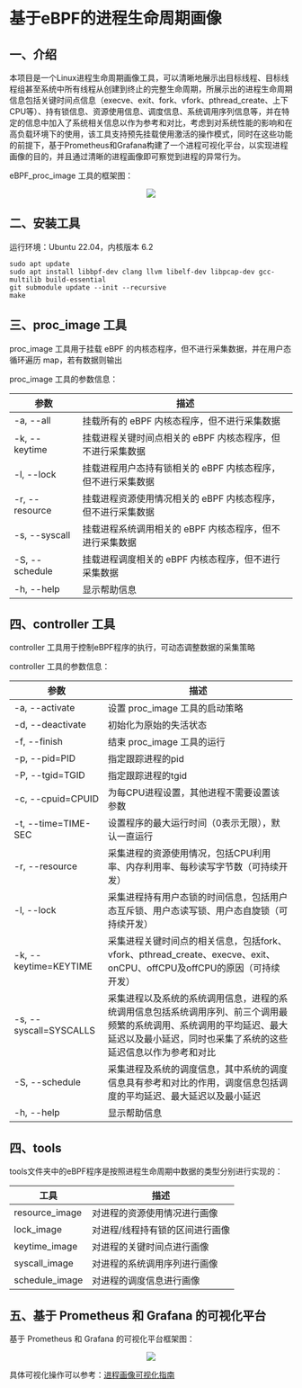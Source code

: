 # 基于eBPF的进程生命周期画像

## 一、介绍

本项目是一个Linux进程生命周期画像工具，可以清晰地展示出目标线程、目标线程组甚至系统中所有线程从创建到终止的完整生命周期，所展示出的进程生命周期信息包括关键时间点信息（execve、exit、fork、vfork、pthread_create、上下CPU等）、持有锁信息、资源使用信息、调度信息、系统调用序列信息等，并在特定的信息中加入了系统相关信息以作为参考和对比，考虑到对系统性能的影响和在高负载环境下的使用，该工具支持预先挂载使用激活的操作模式，同时在这些功能的前提下，基于Prometheus和Grafana构建了一个进程可视化平台，以实现进程画像的目的，并且通过清晰的进程画像即可察觉到进程的异常行为。

eBPF_proc_image 工具的框架图：

<div align='center'><img src="./images/eBPF_proc_image.png"></div>

## 二、安装工具

运行环境：Ubuntu 22.04，内核版本 6.2

```
sudo apt update
sudo apt install libbpf-dev clang llvm libelf-dev libpcap-dev gcc-multilib build-essential
git submodule update --init --recursive
make
```

## 三、proc_image 工具

proc_image 工具用于挂载 eBPF 的内核态程序，但不进行采集数据，并在用户态循环遍历 map，若有数据则输出

proc_image 工具的参数信息：

| 参数                 | 描述                                              |
| -------------------- | ------------------------------------------------- |
| -a, --all | 挂载所有的 eBPF 内核态程序，但不进行采集数据 |
| -k, --keytime | 挂载进程关键时间点相关的 eBPF 内核态程序，但不进行采集数据 |
| -l, --lock | 挂载进程用户态持有锁相关的 eBPF 内核态程序，但不进行采集数据 |
| -r, --resource | 挂载进程资源使用情况相关的 eBPF 内核态程序，但不进行采集数据 |
| -s, --syscall  | 挂载进程系统调用相关的 eBPF 内核态程序，但不进行采集数据 |
| -S, --schedule | 挂载进程调度相关的 eBPF 内核态程序，但不进行采集数据 |
| -h, --help           | 显示帮助信息                                      |

## 四、controller 工具

controller 工具用于控制eBPF程序的执行，可动态调整数据的采集策略

controller 工具的参数信息：

| 参数                   | 描述                                                         |
| ---------------------- | ------------------------------------------------------------ |
| -a, --activate         | 设置 proc_image 工具的启动策略                               |
| -d, --deactivate       | 初始化为原始的失活状态                                       |
| -f, --finish           | 结束 proc_image 工具的运行                                   |
| -p, --pid=PID          | 指定跟踪进程的pid                                            |
| -P, --tgid=TGID        | 指定跟踪进程的tgid                                           |
| -c, --cpuid=CPUID      | 为每CPU进程设置，其他进程不需要设置该参数                    |
| -t, --time=TIME-SEC    | 设置程序的最大运行时间（0表示无限），默认一直运行            |
| -r, --resource         | 采集进程的资源使用情况，包括CPU利用率、内存利用率、每秒读写字节数（可持续开发） |
| -l, --lock             | 采集进程持有用户态锁的时间信息，包括用户态互斥锁、用户态读写锁、用户态自旋锁（可持续开发） |
| -k, --keytime=KEYTIME  | 采集进程关键时间点的相关信息，包括fork、vfork、pthread_create、execve、exit、onCPU、offCPU及offCPU的原因（可持续开发） |
| -s, --syscall=SYSCALLS | 采集进程以及系统的系统调用信息，进程的系统调用信息包括系统调用序列、前三个调用最频繁的系统调用、系统调用的平均延迟、最大延迟以及最小延迟，同时也采集了系统的这些延迟信息以作为参考和对比 |
| -S, --schedule         | 采集进程及系统的调度信息，其中系统的调度信息具有参考和对比的作用，调度信息包括调度的平均延迟、最大延迟以及最小延迟 |
| -h, --help             | 显示帮助信息                                                 |

## 四、tools

tools文件夹中的eBPF程序是按照进程生命周期中数据的类型分别进行实现的：

| 工具            | 描述                            |
| --------------- | ------------------------------- |
| resource_image | 对进程的资源使用情况进行画像           |
| lock_image      | 对进程/线程持有锁的区间进行画像 |
| keytime_image   | 对进程的关键时间点进行画像      |
| syscall_image   | 对进程的系统调用序列进行画像      |
| schedule_image   | 对进程的调度信息进行画像      |

## 五、基于 Prometheus 和 Grafana 的可视化平台

基于 Prometheus 和 Grafana 的可视化平台框架图：

<div align='center'><img src="./images/visualization_platform.png"></div>

具体可视化操作可以参考：[进程画像可视化指南](docs/proc_image_vis_guide.md)